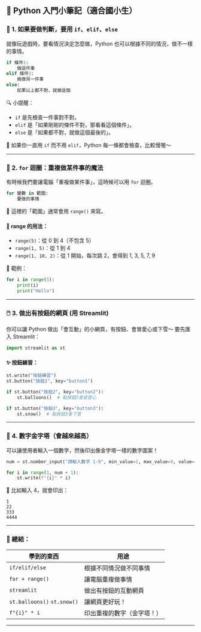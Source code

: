 ## 🐍 Python 入門小筆記（適合國小生）

### 🎯 1. 如果要做判斷，要用 `if`、`elif`、`else`

就像玩遊戲時，要看情況決定怎麼做，Python 也可以根據不同的情況，做不一樣的事情。

```python
if 條件1:
    做這件事
elif 條件2:
    換做另一件事
else:
    如果以上都不對，就做這個
```

🔍 小提醒：

- `if` 是先檢查一件事對不對。
- `elif` 是「如果剛剛的條件不對，那看看這個條件」。
- `else` 是「如果都不對，就做這個最後的」。

📌 如果你一直用 `if` 而不用 `elif`，Python 每一條都會檢查，比較慢喔～

---

### 🔁 2. `for` 迴圈：重複做某件事的魔法

有時候我們要讓電腦「重複做某件事」，這時候可以用 `for` 迴圈。

```python
for 變數 in 範圍:
    要做的事情
```

🔸 這裡的「範圍」通常會用 `range()` 來寫。

#### 🧮 range 的用法：

- `range(5)`：從 0 到 4（不包含 5）
- `range(1, 5)`：從 1 到 4
- `range(1, 10, 2)`：從 1 開始，每次跳 2，會得到 1, 3, 5, 7, 9

🧪 範例：

```python
for i in range(5):
    print(i)
    print("Hello")
```

---

### 🖱️ 3. 做出有按鈕的網頁 (用 Streamlit)

你可以讓 Python 做出「會互動」的小網頁，有按鈕、會冒愛心或下雪～
要先匯入 Streamlit：

```python
import streamlit as st
```

#### ✨ 按鈕練習：

```python
st.write("按鈕練習")
st.button("按鈕1", key="button1")

if st.button("按鈕2", key="button2"):
    st.balloons()  # 點按鈕2會冒愛心

if st.button("按鈕3", key="button3"):
    st.snow()  # 點按鈕3會下雪
```

---

### 🔢 4. 數字金字塔（會越來越高）

可以讓使用者輸入一個數字，然後印出像金字塔一樣的數字圖案！

```python
num = st.number_input("請輸入數字 1-9", min_value=1, max_value=9, value=1)

for i in range(1, num + 1):
    st.write(f"{i}" * i)
```

📌 比如輸入 4，就會印出：

```
1
22
333
4444
```

---

### 🎉 總結：

| 學到的東西                  | 用途                       |
| --------------------------- | -------------------------- |
| `if/elif/else`              | 根據不同情況做不同事情     |
| `for + range()`             | 讓電腦重複做事情           |
| `streamlit`                 | 做出有按鈕的互動網頁       |
| `st.balloons()` `st.snow()` | 讓網頁更好玩！             |
| `f"{i}" * i`                | 印出重複的數字（金字塔！） |

---
